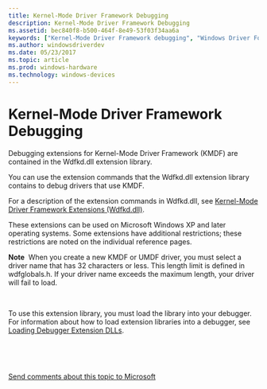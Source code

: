 ```yaml
---
title: Kernel-Mode Driver Framework Debugging
description: Kernel-Mode Driver Framework Debugging
ms.assetid: bec840f8-b500-464f-8e49-53f03f34aa6a
keywords: ["Kernel-Mode Driver Framework debugging", "Windows Driver Foundation"]
ms.author: windowsdriverdev
ms.date: 05/23/2017
ms.topic: article
ms.prod: windows-hardware
ms.technology: windows-devices
---
```


# Kernel-Mode Driver Framework Debugging


Debugging extensions for Kernel-Mode Driver Framework (KMDF) are contained in the Wdfkd.dll extension library.

You can use the extension commands that the Wdfkd.dll extension library contains to debug drivers that use KMDF.

For a description of the extension commands in Wdfkd.dll, see [Kernel-Mode Driver Framework Extensions (Wdfkd.dll)](kernel-mode-driver-framework-extensions--wdfkd-dll-.md).

These extensions can be used on Microsoft Windows XP and later operating systems. Some extensions have additional restrictions; these restrictions are noted on the individual reference pages.

**Note**  When you create a new KMDF or UMDF driver, you must select a driver name that has 32 characters or less. This length limit is defined in wdfglobals.h. If your driver name exceeds the maximum length, your driver will fail to load.

 

To use this extension library, you must load the library into your debugger. For information about how to load extension libraries into a debugger, see [Loading Debugger Extension DLLs](loading-debugger-extension-dlls.md).

 

 

[Send comments about this topic to Microsoft](mailto:wsddocfb@microsoft.com?subject=Documentation%20feedback%20[debugger\debugger]:%20Kernel-Mode%20Driver%20Framework%20Debugging%20%20RELEASE:%20%285/15/2017%29&body=%0A%0APRIVACY%20STATEMENT%0A%0AWe%20use%20your%20feedback%20to%20improve%20the%20documentation.%20We%20don't%20use%20your%20email%20address%20for%20any%20other%20purpose,%20and%20we'll%20remove%20your%20email%20address%20from%20our%20system%20after%20the%20issue%20that%20you're%20reporting%20is%20fixed.%20While%20we're%20working%20to%20fix%20this%20issue,%20we%20might%20send%20you%20an%20email%20message%20to%20ask%20for%20more%20info.%20Later,%20we%20might%20also%20send%20you%20an%20email%20message%20to%20let%20you%20know%20that%20we've%20addressed%20your%20feedback.%0A%0AFor%20more%20info%20about%20Microsoft's%20privacy%20policy,%20see%20http://privacy.microsoft.com/default.aspx. "Send comments about this topic to Microsoft")




